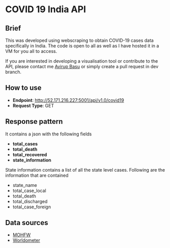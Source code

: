 # COVID 19 India API

## Brief

This was developed using webscraping to obtain COVID-19 cases data specifically in India. The code is open to all as well as I have hosted it in a VM for you all to access.

If you are interested in developing a visualisation tool or contribute to the API, please contact me [Avirup Basu](mailto:avirup.basu@live.com?subject=[COVID-19%20API%20GITHUB]) or simply create a pull request in dev branch.

## How to use

* **Endpoint**:  http://52.171.216.227:5001/api/v1.0/covid19
* **Request Type**: GET

## Response pattern

It contains a json with the following fields

* **total_cases**
* **total_death**
* **total_recovered**
* **state_information**

State information contains a list of all the state level cases. Following are the information that are contained

* state_name
* total_case_local
* total_death
* total_discharged
* total_case_foreign

## Data sources

* [MOHFW](https://www.mohfw.gov.in/)
* [Worldometer](https://www.worldometers.info/)

